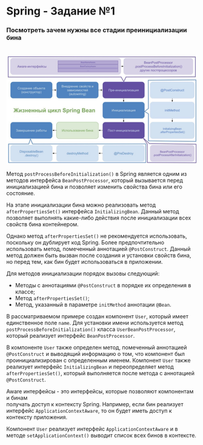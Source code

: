 # Spring - Задание №1

### Посмотреть зачем нужны все стадии преинициализации бина<br/><br/>

![Жизненный цикл бина](Task1.png)

Метод `postProcessBeforeInitialization()` в Spring является одним из методов 
интерфейса `BeanPostProcessor`, который вызывается перед инициализацией бина 
и позволяет изменить свойства бина или его состояние.

На этапе инициализации бина можно реализовать метод `afterPropertiesSet()` 
интерфейса `InitializingBean`. Данный метод позволяет выполнять 
какие-либо действия после инициализации всех свойств бина контейнером.

Однако метод `afterPropertiesSet()` не рекомендуется использовать, 
поскольку он дублирует код Spring. Более предпочтительно использовать
метод, помеченный аннотацией `@PostConstruct`. Данный метод должен быть 
вызван после создания и установки свойств бина, но перед тем, как бин будет использоваться в приложении.

Для методов инициализации порядок вызовы следующий:
* Методы с аннотациями `@PostConstruct` в порядке их определения в классе;
* Метод `afterPropertiesSet()`;
* Метод, указанный в параметре `initMethod` аннотации `@Bean`.

В рассматриваемом примере создан компонент `User`, который имеет
единственное поле `name`. Для установки имени используется метод
`postProcessBeforeInitialization()` класса `UserBeanPostProcessor`,
который реализует интерфейс `BeanPostProcessor`.

В компоненте `User` также определен метод, помеченный аннотацией
`@PostConstruct` и выводящий информацию о том, что компонент был 
проинициализирован с определенным именем. Компонент `User` также реализует интерфейс `InitializingBean`
и переопределяет метод `afterPropertiesSet()`, который 
выполняется после метода с аннотацией `@PostConstruct`.

Aware интерфейсы - это интерфейсы, которые позволяют компонентам и бинам  
получать доступ к контексту Spring. Например, если бин реализует 
интерфейс `ApplicationContextAware`, то он будет иметь доступ к контексту приложения.

Компонент `User` реализует интерфейс `ApplicationContextAware` и в методе
`setApplicationContext()` выводит список всех бинов в контексте.